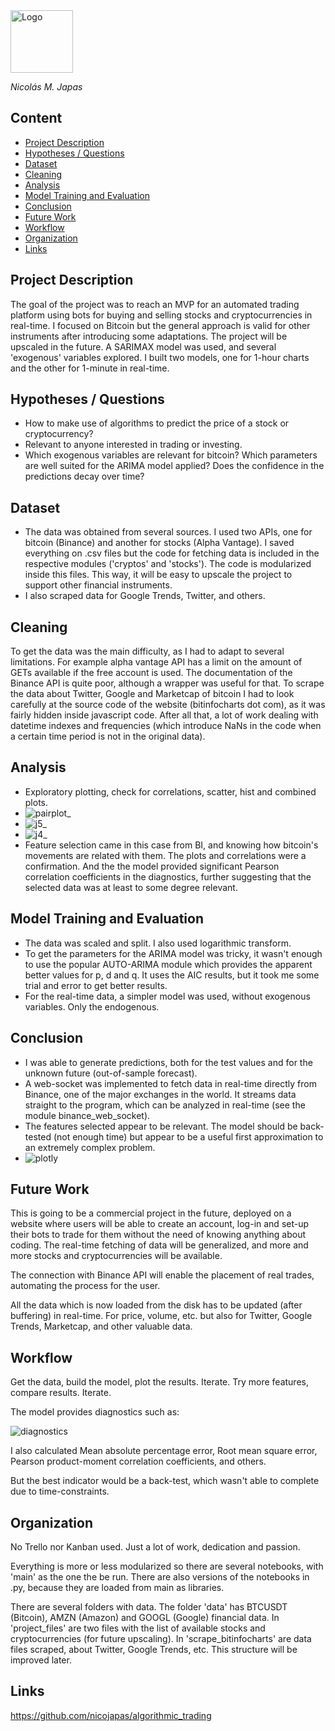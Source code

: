 <img src="https://github.com/nicojapas/algorithmic_trading/blob/8468b109560921ac15325397103aa367b88afb1f/img/algo_trading_logo.png" alt="Logo" width="100"/>

*Nicolás M. Japas*

## Content
- [Project Description](#project-description)
- [Hypotheses / Questions](#hypotheses-questions)
- [Dataset](#dataset)
- [Cleaning](#cleaning)
- [Analysis](#analysis)
- [Model Training and Evaluation](#model-training-and-evaluation)
- [Conclusion](#conclusion)
- [Future Work](#future-work)
- [Workflow](#workflow)
- [Organization](#organization)
- [Links](#links)

## Project Description
The goal of the project was to reach an MVP for an automated trading platform using bots for buying and selling stocks and cryptocurrencies in real-time. I focused on Bitcoin but the general approach is valid for other instruments after introducing some adaptations. The project will be upscaled in the future. A SARIMAX model was used, and several 'exogenous' variables explored. I built two models, one for 1-hour charts and the other for 1-minute in real-time.

## Hypotheses / Questions
* How to make use of algorithms to predict the price of a stock or cryptocurrency?
* Relevant to anyone interested in trading or investing. 
* Which exogenous variables are relevant for bitcoin? Which parameters are well suited for the ARIMA model applied? Does the confidence in the predictions decay over time?

## Dataset
* The data was obtained from several sources. I used two APIs, one for bitcoin (Binance) and another for stocks (Alpha Vantage). I saved everything on .csv files but the code for fetching data is included in the respective modules ('cryptos' and 'stocks'). The code is modularized inside this files. This way, it will be easy to upscale the project to support other financial instruments.
* I also scraped data for Google Trends, Twitter, and others.

## Cleaning
To get the data was the main difficulty, as I had to adapt to several limitations. For example alpha vantage API has a limit on the amount of GETs available if the free account is used. The documentation of the Binance API is quite poor, although a wrapper was useful for that. To scrape the data about Twitter, Google and Marketcap of bitcoin I had to look carefully at the source code of the website (bitinfocharts dot com), as it was fairly hidden inside javascript code. After all that, a lot of work dealing with datetime indexes and frequencies (which introduce NaNs in the code when a certain time period is not in the original data). 

## Analysis
* Exploratory plotting, check for correlations, scatter, hist and combined plots.
* ![pairplot_](https://github.com/nicojapas/algorithmic_trading/blob/7b372f89295bd0dfa18bfb3561a48b6e9315c6a3/img/pairplot_.png?raw=true)
* ![j5_](https://github.com/nicojapas/algorithmic_trading/blob/7b372f89295bd0dfa18bfb3561a48b6e9315c6a3/img/j5_.png?raw=true)
* ![j4_](https://github.com/nicojapas/algorithmic_trading/blob/7b372f89295bd0dfa18bfb3561a48b6e9315c6a3/img/j4_.png?raw=true)
* Feature selection came in this case from BI, and knowing how bitcoin's movements are related with them. The plots and correlations were a confirmation. And the the model provided significant Pearson correlation coefficients in the diagnostics, further suggesting that the selected data was at least to some degree relevant.

## Model Training and Evaluation
* The data was scaled and split. I also used logarithmic transform.
* To get the parameters for the ARIMA model was tricky, it wasn't enough to use the popular AUTO-ARIMA module which provides the apparent better values for p, d and q. It uses the AIC results, but it took me some trial and error to get better results.
* For the real-time data, a simpler model was used, without exogenous variables. Only the endogenous.

## Conclusion
* I was able to generate predictions, both for the test values and for the unknown future (out-of-sample forecast).
* A web-socket was implemented to fetch data in real-time directly from Binance, one of the major exchanges in the world. It streams data straight to the program, which can be analyzed in real-time (see the module binance_web_socket).
* The features selected appear to be relevant. The model should be back-tested (not enough time) but appear to be a useful first approximation to an extremely complex problem.
* ![plotly](https://github.com/nicojapas/algorithmic_trading/blob/7b372f89295bd0dfa18bfb3561a48b6e9315c6a3/img/plotly.png?raw=true)

## Future Work
This is going to be a commercial project in the future, deployed on a website where users will be able to create an account, log-in and set-up their bots to trade for them without the need of knowing anything about coding. The real-time fetching of data will be generalized, and more and more stocks and cryptocurrencies will be available.

The connection with Binance API will enable the placement of real trades, automating the process for the user.

All the data which is now loaded from the disk has to be updated (after buffering) in real-time. For price, volume, etc. but also for Twitter, Google Trends, Marketcap, and other valuable data.

## Workflow
Get the data, build the model, plot the results. Iterate. Try more features, compare results. Iterate.

The model provides diagnostics such as:

![diagnostics](https://github.com/nicojapas/algorithmic_trading/blob/7b372f89295bd0dfa18bfb3561a48b6e9315c6a3/img/diagnostics_.png?raw=true)

I also calculated Mean absolute percentage error, Root mean square error, Pearson product-moment correlation coefficients, and others.

But the best indicator would be a back-test, which wasn't able to complete due to time-constraints.

## Organization

No Trello nor Kanban used. Just a lot of work, dedication and passion.

Everything is more or less modularized so there are several notebooks, with 'main' as the one the be run. There are also versions of the notebooks in .py, because they are loaded from main as libraries.

There are several folders with data. The folder 'data' has BTCUSDT (Bitcoin), AMZN (Amazon) and GOOGL (Google) financial data. In 'project_files' are two files with the list of available stocks and cryptocurrencies (for future upscaling). In 'scrape_bitinfocharts' are data files scraped, about Twitter, Google Trends, etc. This structure will be improved later.

## Links
https://github.com/nicojapas/algorithmic_trading

